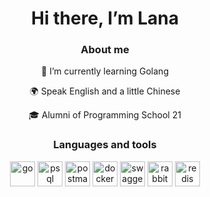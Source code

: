 
<div id="header" align="center">
          <h1>Hi there, I’m Lana</h1>
<div />


### About me
<div style="text-align: center;">
  <p>🌱 I’m currently learning Golang</p>
  <p>🌍 Speak English and a little Chinese</p>
  <p>🎓 Alumni of Programming School 21</p>
</div>

### Languages and tools
<img src="https://cdn.jsdelivr.net/gh/devicons/devicon@latest/icons/go/go-original-wordmark.svg" 
     title="go" width="40" height="40" style="display: inline-block;">
<img src="https://cdn.jsdelivr.net/gh/devicons/devicon/icons/postgresql/postgresql-plain-wordmark.svg" 
     title="psql" width="40" height="40" style="display: inline-block;">
<img src="https://cdn.jsdelivr.net/gh/devicons/devicon@latest/icons/postman/postman-plain.svg" 
     title="postman" width="40" height="40" style="display: inline-block;">
<img src="https://cdn.jsdelivr.net/gh/devicons/devicon@latest/icons/docker/docker-plain-wordmark.svg" 
     title="docker" width="40" height="40" style="display: inline-block;">
<img src="https://cdn.jsdelivr.net/gh/devicons/devicon@latest/icons/swagger/swagger-original.svg"
     title="swagger" width="40" height="40" style="display: inline-block;">
<img src="https://cdn.jsdelivr.net/gh/devicons/devicon@latest/icons/rabbitmq/rabbitmq-original.svg"
     title="rabbitMQ" width="40" height="40" style="display: inline-block;">
<img src="https://cdn.jsdelivr.net/gh/devicons/devicon@latest/icons/redis/redis-original.svg"
     title="redis" width="40" height="40" style="display: inline-block;">
          

          
          
          
          
